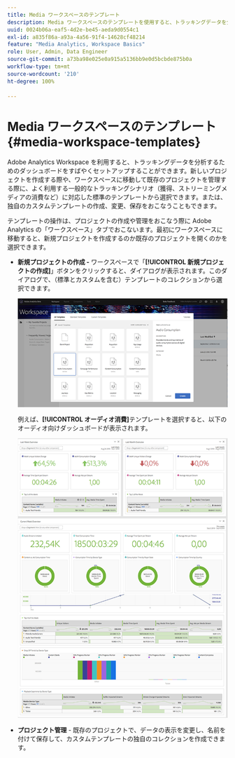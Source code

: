 ```yaml
---
title: Media ワークスペースのテンプレート
description: Media ワークスペースのテンプレートを使用すると、トラッキングデータを分析できます。獲得メディアまたはストリーミングメディア用の標準テンプレートを選択するか、独自のカスタムテンプレートを作成します。
uuid: 0024b06a-eaf5-4d2e-be45-aeda9d0554c1
exl-id: a835f86a-a93a-4a56-91f4-14628cf48214
feature: "Media Analytics, Workspace Basics"
role: User, Admin, Data Engineer
source-git-commit: a73ba98e025e0a915a5136bb9e0d5bcbde875b0a
workflow-type: tm+mt
source-wordcount: '210'
ht-degree: 100%

---
```


# Media ワークスペースのテンプレート{#media-workspace-templates}

Adobe Analytics Workspace を利用すると、トラッキングデータを分析するためのダッシュボードをすばやくセットアップすることができます。新しいプロジェクトを作成する際や、ワークスペースに移動して既存のプロジェクトを管理する際に、よく利用する一般的なトラッキングシナリオ（獲得、ストリーミングメディアの消費など）に対応した標準のテンプレートから選択できます。または、独自のカスタムテンプレートの作成、変更、保存をおこなうこともできます。

テンプレートの操作は、プロジェクトの作成や管理をおこなう際に Adobe Analytics の「ワークスペース」タブでおこないます。最初にワークスペースに移動すると、新規プロジェクトを作成するのか既存のプロジェクトを開くのかを選択できます。

* **新規プロジェクトの作成 -** ワークスペースで「**[!UICONTROL 新規プロジェクトの作成]**」ボタンをクリックすると、ダイアログが表示されます。このダイアログで、（標準とカスタムを含む）テンプレートのコレクションから選択できます。

   ![](/help/reporting/assets/all-templates-audio.png)

   例えば、**[!UICONTROL オーディオ消費]**&#x200B;テンプレートを選択すると、以下のオーディオ向けダッシュボードが表示されます。

   ![](/help/reporting/assets/aa-workspace.png)

* **プロジェクト管理** - 既存のプロジェクトで、データの表示を変更し、名前を付けて保存して、カスタムテンプレートの独自のコレクションを作成できます。
